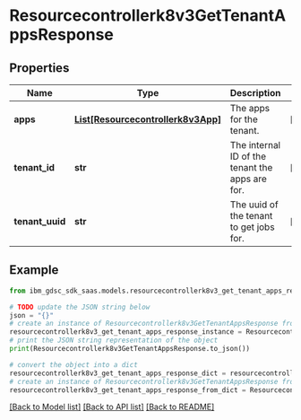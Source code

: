 # Resourcecontrollerk8v3GetTenantAppsResponse


## Properties

Name | Type | Description | Notes
------------ | ------------- | ------------- | -------------
**apps** | [**List[Resourcecontrollerk8v3App]**](Resourcecontrollerk8v3App.md) | The apps for the tenant. | [optional] 
**tenant_id** | **str** | The internal ID of the tenant the apps are for. | [optional] 
**tenant_uuid** | **str** | The uuid of the tenant to get jobs for. | [optional] 

## Example

```python
from ibm_gdsc_sdk_saas.models.resourcecontrollerk8v3_get_tenant_apps_response import Resourcecontrollerk8v3GetTenantAppsResponse

# TODO update the JSON string below
json = "{}"
# create an instance of Resourcecontrollerk8v3GetTenantAppsResponse from a JSON string
resourcecontrollerk8v3_get_tenant_apps_response_instance = Resourcecontrollerk8v3GetTenantAppsResponse.from_json(json)
# print the JSON string representation of the object
print(Resourcecontrollerk8v3GetTenantAppsResponse.to_json())

# convert the object into a dict
resourcecontrollerk8v3_get_tenant_apps_response_dict = resourcecontrollerk8v3_get_tenant_apps_response_instance.to_dict()
# create an instance of Resourcecontrollerk8v3GetTenantAppsResponse from a dict
resourcecontrollerk8v3_get_tenant_apps_response_from_dict = Resourcecontrollerk8v3GetTenantAppsResponse.from_dict(resourcecontrollerk8v3_get_tenant_apps_response_dict)
```
[[Back to Model list]](../README.md#documentation-for-models) [[Back to API list]](../README.md#documentation-for-api-endpoints) [[Back to README]](../README.md)


